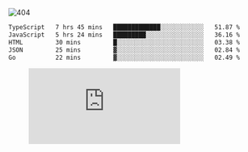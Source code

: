 ![404](https://user-images.githubusercontent.com/378023/89412096-6f759d80-d761-11ea-8c57-84b30ef3f2b1.png)

<!--START_SECTION:waka-->

```txt
TypeScript   7 hrs 45 mins   █████████████░░░░░░░░░░░░   51.87 %
JavaScript   5 hrs 24 mins   █████████░░░░░░░░░░░░░░░░   36.16 %
HTML         30 mins         █░░░░░░░░░░░░░░░░░░░░░░░░   03.38 %
JSON         25 mins         ▓░░░░░░░░░░░░░░░░░░░░░░░░   02.84 %
Go           22 mins         ▓░░░░░░░░░░░░░░░░░░░░░░░░   02.49 %
```

<!--END_SECTION:waka-->
<figure><embed src="https://wakatime.com/share/@018b853e-267a-435d-a858-33e2b098b9d7/f3c3aa68-553a-4373-a9f9-2d456f62f780.svg"></embed></figure>
